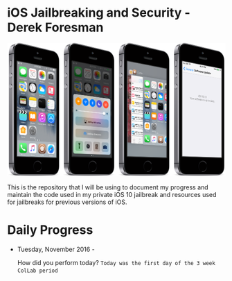 # iOS Jailbreaking and Security - Derek Foresman 

![Preview](Preview.png)

This is the repository that I will be using to document my progress and maintain the code used in my private iOS 10 jailbreak and resources used for jailbreaks for previous versions of iOS.

# Daily Progress

* Tuesday, November 2016 - 
  
  How did you perform today? ```Today was the first day of the 3 week ColLab period```
